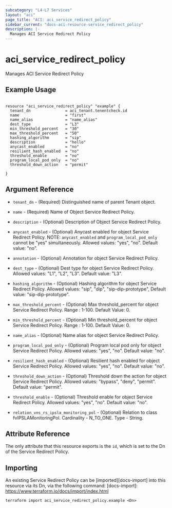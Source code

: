 ```yaml
---
subcategory: "L4-L7 Services"
layout: "aci"
page_title: "ACI: aci_service_redirect_policy"
sidebar_current: "docs-aci-resource-service_redirect_policy"
description: |-
  Manages ACI Service Redirect Policy
---
```


# aci_service_redirect_policy #
Manages ACI Service Redirect Policy

## Example Usage ##

```hcl

resource "aci_service_redirect_policy" "example" {
  tenant_dn               = aci_tenant.tenentcheck.id
  name                    = "first"
  name_alias              = "name_alias"
  dest_type               = "L3"
  min_threshold_percent   = "30"
  max_threshold_percent   = "50"
  hashing_algorithm       = "sip"
  description             = "hello"
  anycast_enabled         = "no"
  resilient_hash_enabled  = "no"
  threshold_enable        = "no"
  program_local_pod_only  = "no"
  threshold_down_action   = "permit"

}

```


## Argument Reference ##
* `tenant_dn` - (Required) Distinguished name of parent Tenant object.
* `name` - (Required) Name of Object Service Redirect Policy.
* `description` - (Optional) Description of Object Service Redirect Policy.
* `anycast_enabled` - (Optional) Anycast enabled for object Service Redirect Policy. NOTE: `anycast_enabled` and `program_local_pod_only` cannot be "yes" simultaneously.
Allowed values: "yes", "no". Default value: "no".
* `annotation` - (Optional) Annotation for object Service Redirect Policy.
* `dest_type` - (Optional) Dest type for object Service Redirect Policy. Allowed values: "L1", "L2", "L3". Default value: "L3".
* `hashing_algorithm` - (Optional) Hashing algorithm for object Service Redirect Policy. Allowed values: "sip", "dip", "sip-dip-prototype", Default value: "sip-dip-prototype".
* `max_threshold_percent` - (Optional) Max threshold_percent for object Service Redirect Policy. Range : 1-100. Default Value: 0.
* `min_threshold_percent` - (Optional) Min threshold_percent for object Service Redirect Policy. Range : 1-100. Default Value: 0.
* `name_alias` - (Optional) Name alias for object Service Redirect Policy.
* `program_local_pod_only` - (Optional) Program local pod only for object Service Redirect Policy.
Allowed values: "yes", "no". Default value: "no".
* `resilient_hash_enabled` - (Optional) Resilient hash enabled for object Service Redirect Policy.
Allowed values: "yes", "no". Default value: "no".  
* `threshold_down_action` - (Optional) Threshold down the action for object Service Redirect Policy.
Allowed values: "bypass", "deny", "permit". Default value: "permit".
* `threshold_enable` - (Optional) Threshold enable for object Service Redirect Policy.
Allowed values: "yes", "no". Default value: "no".

* `relation_vns_rs_ipsla_monitoring_pol` - (Optional) Relation to class fvIPSLAMonitoringPol. Cardinality - N_TO_ONE. Type - String.
                


## Attribute Reference

The only attribute that this resource exports is the `id`, which is set to the
Dn of the Service Redirect Policy.

## Importing ##

An existing Service Redirect Policy can be [imported][docs-import] into this resource via its Dn, via the following command:
[docs-import]: https://www.terraform.io/docs/import/index.html


```
terraform import aci_service_redirect_policy.example <Dn>
```